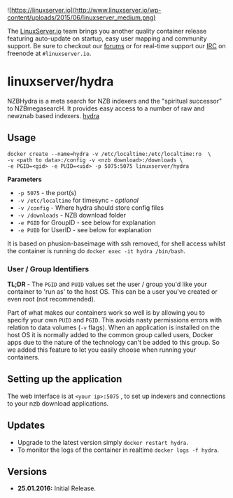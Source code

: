 ![https://linuxserver.io](http://www.linuxserver.io/wp-content/uploads/2015/06/linuxserver_medium.png)

The [LinuxServer.io](https://www.linuxserver.io/) team brings you another quality container release featuring auto-update on startup, easy user mapping and community support. Be sure to checkout our [forums](https://forum.linuxserver.io/index.php) or for real-time support our [IRC](https://www.linuxserver.io/index.php/irc/) on freenode at `#linuxserver.io`.

# linuxserver/hydra

NZBHydra is a meta search for NZB indexers and the "spiritual successor" to NZBmegasearcH. It provides easy access to a number of raw and newznab based indexers. [hydra](https://github.com/theotherp/nzbhydra)

## Usage

```
docker create --name=hydra -v /etc/localtime:/etc/localtime:ro  \
-v <path to data>:/config -v <nzb download>:/downloads \
-e PGID=<gid> -e PUID=<uid> -p 5075:5075 linuxserver/hydra
```

**Parameters**

* `-p 5075` - the port(s)
* `-v /etc/localtime` for timesync - *optional*
* `-v /config` - Where hydra should store config files
* `-v /downloads` - NZB download folder
* `-e PGID` for GroupID - see below for explanation
* `-e PUID` for UserID - see below for explanation

It is based on phusion-baseimage with ssh removed, for shell access whilst the container is running do `docker exec -it hydra /bin/bash`.

### User / Group Identifiers

**TL;DR** - The `PGID` and `PUID` values set the user / group you'd like your container to 'run as' to the host OS. This can be a user you've created or even root (not recommended).

Part of what makes our containers work so well is by allowing you to specify your own `PUID` and `PGID`. This avoids nasty permissions errors with relation to data volumes (`-v` flags). When an application is installed on the host OS it is normally added to the common group called users, Docker apps due to the nature of the technology can't be added to this group. So we added this feature to let you easily choose when running your containers.

## Setting up the application 

The web interface is at `<your ip>:5075` , to set up indexers and connections to your nzb download applications.


## Updates

* Upgrade to the latest version simply `docker restart hydra`.
* To monitor the logs of the container in realtime `docker logs -f hydra`.



## Versions

+ **25.01.2016:** Initial Release. 


